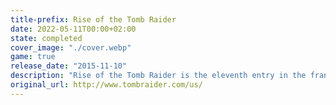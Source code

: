 ```yaml
---
title-prefix: Rise of the Tomb Raider
date: 2022-05-11T00:00+02:00
state: completed
cover_image: "./cover.webp"
game: true
release_date: "2015-11-10"
description: "Rise of the Tomb Raider is the eleventh entry in the franchise, being a sequel to its predecessor, Tomb Raider, a reboot of the franchise. This story follows Lara Croft, one year after battling her supernatural experiences in Yamatai. This time she is trying to find the legendary city of Kitezh in Siberia, Russia. The legend behind the city begins in the 12th century and still comes nowadays, that this ancient city grants with a promise of immortality. While Lara tries to solve the mystery of Siberia, she encounters an organisation called Trinity. They want to retrieve this gift to themselves. Following the notes of her father, Lara tries to discover the secrets of the ancient city and stop Trinity in doing so.\r\n\r\nExploring the Soviet motive, even more, the game has the DLC's - Baba Yaga, the Temple of the Witch, which follows Lara in the Soviet mine and confronting the legendary witch of Russian folk-tales, Cold Darkness Awakened, the story about a secret biological weapon and Blood Ties and Lara's Nightmare - a fight for ownership of the Croft estate. \r\n\r\nBesides craftmanship and exploring, the game focuses on a very progressive combat system giving a player a wide variety of strategic options. There is a way to evade your opponents in the bushes; stealth kills with bow and arrows or open combat with firearms like shotguns, pistols and other guns. WIth earning experience, you can give Lara new ways of encountering her enemies by three different specialisations - Hunter, Survivor or Brawler. Each skill tree offers various options of combat, for example using Lara's surroundings and fauna, traps or better aim. With these options, you can choose how to guide Lara Croft in her adventures."
original_url: http://www.tombraider.com/us/
---
```

